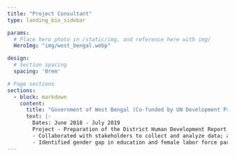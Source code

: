 ```yaml
---
title: "Project Consultant"
type: landing_bio_sidebar

params:
  # Place hero photo in /static/img, and reference here with img/
  HeroImg: "img/west_bengal.webp"

design:
  # Section spacing
  spacing: '0rem'

# Page sections
sections:
  - block: markdown
    content:
      title: "Government of West Bengal (Co‑funded by UN Development Program)"
      text: |-
        Dates: June 2018 - July 2019  
        Project ‑ Preparation of the District Human Development Report for Purba Medinipur, West Bengal:
        - Collaborated with stakeholders to collect and analyze data; authored Education, Health, and Industry chapters.
        - Identified gender gap in education and female labor force participation stagnation, prompting targeted policies.
---
```

